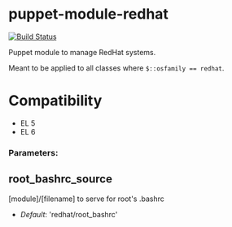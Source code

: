 puppet-module-redhat
===

[![Build Status](
https://api.travis-ci.org/ghoneycutt/puppet-module-redhat.png?branch=master)](https://travis-ci.org/ghoneycutt/puppet-module-redhat)

Puppet module to manage RedHat systems.

Meant to be applied to all classes where `$::osfamily == redhat`.

# Compatibility #

  * EL 5
  * EL 6

### Parameters: ###
root_bashrc_source
------------------
[module]/[filename] to serve for root's .bashrc

- *Default*: 'redhat/root_bashrc'
